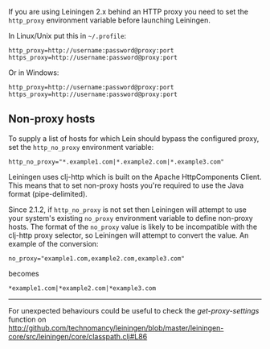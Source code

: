 If you are using Leiningen 2.x behind an HTTP proxy you need to set
the `http_proxy` environment variable before launching Leiningen.

In Linux/Unix put this in `~/.profile`:

    http_proxy=http://username:password@proxy:port
    https_proxy=http://username:password@proxy:port

Or in Windows:

    http_proxy=http://username:password@proxy:port
    https_proxy=http://username:password@proxy:port

## Non-proxy hosts

To supply a list of hosts for which Lein should bypass the configured proxy, set the `http_no_proxy` environment variable:

    http_no_proxy="*.example1.com|*.example2.com|*.example3.com"

Leiningen uses clj-http which is built on the Apache HttpComponents Client. This means that to set non-proxy hosts you're required to use the Java format (pipe-delimited).

Since 2.1.2, if `http_no_proxy` is not set then Leiningen will attempt to use your system's existing `no_proxy` environment variable to define non-proxy hosts. The format of the `no_proxy` value is likely to be incompatible with the clj-http proxy selector, so Leiningen will attempt to convert the value. An example of the conversion:

    no_proxy="example1.com,example2.com,example3.com"

becomes

    *example1.com|*example2.com|*example3.com

***

For unexpected behaviours could be useful to check the
_get-proxy-settings_ function on
http://github.com/technomancy/leiningen/blob/master/leiningen-core/src/leiningen/core/classpath.clj#L86